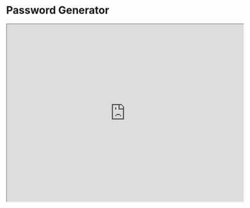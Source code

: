 <h1>Password Generator</h1>
<iframe src="https://drive.google.com/file/d/19gyGOCLPW0OdZn4A9UgH7TW4P9IYppdZ/preview" width="640" height="480"></iframe>

